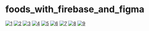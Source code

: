 # foods_with_firebase_and_figma
<a href="https://ibb.co/KF44fFG"><img src="https://i.ibb.co/KF44fFG/1.jpg" alt="1" border="0"></a>
<a href="https://ibb.co/XygmK13"><img src="https://i.ibb.co/XygmK13/2.jpg" alt="2" border="0"></a>
<a href="https://ibb.co/tZY8Nzh"><img src="https://i.ibb.co/tZY8Nzh/3.jpg" alt="3" border="0"></a>
<a href="https://ibb.co/kSkfNMm"><img src="https://i.ibb.co/kSkfNMm/4.jpg" alt="4" border="0"></a>
<a href="https://ibb.co/xHr5RJ9"><img src="https://i.ibb.co/xHr5RJ9/5.jpg" alt="5" border="0"></a>
<a href="https://ibb.co/NmnTZNc"><img src="https://i.ibb.co/NmnTZNc/6.jpg" alt="6" border="0"></a>
<a href="https://ibb.co/JHzFRNs"><img src="https://i.ibb.co/JHzFRNs/7.jpg" alt="7" border="0"></a>
<a href="https://ibb.co/2gwtvWn"><img src="https://i.ibb.co/2gwtvWn/8.jpg" alt="8" border="0"></a>
<a href="https://ibb.co/BrR5gS9"><img src="https://i.ibb.co/BrR5gS9/9.jpg" alt="9" border="0"></a>
